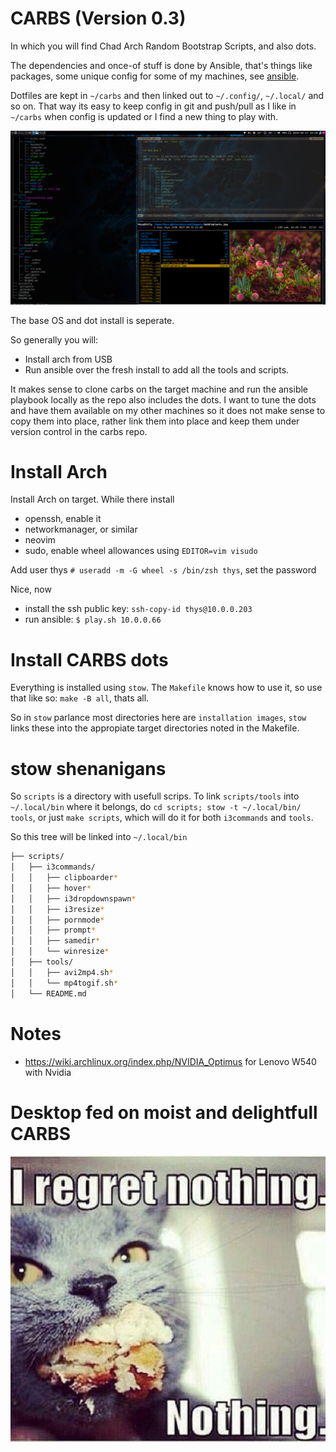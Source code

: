 # CARBS (Version 0.3)

In which you will find Chad Arch Random Bootstrap Scripts, and also dots.

The dependencies and once-of stuff is done by Ansible, that's things like
packages, some unique config for some of my machines, see [ansible](/ansible).

Dotfiles are kept in `~/carbs` and then linked out to `~/.config/`, `~/.local/`
and so on. That way its easy to keep config in git and push/pull as I like in
`~/carbs` when config is updated or I find a new thing to play with. 

![Shot](pics/screenshot1.jpg)

The base OS and dot install is seperate.

So generally you will:

- Install arch from USB
- Run ansible over the fresh install to add all the tools and scripts.

It makes sense to clone carbs on the target machine and run the ansible
playbook locally as the repo also includes the dots. I want to tune the dots
and have them available on my other machines so it does not make sense to copy
them into place, rather link them into place and keep them under version
control in the carbs repo.


# Install Arch

Install Arch on target. While there install

- openssh, enable it
- networkmanager, or similar
- neovim 
- sudo, enable wheel allowances using `EDITOR=vim visudo`

Add user thys `# useradd -m -G wheel -s /bin/zsh thys`, set the password

Nice, now 

 - install the ssh public key: `ssh-copy-id thys@10.0.0.203`
 - run ansible: `$ play.sh 10.0.0.66`


# Install CARBS dots

Everything is installed using `stow`. The `Makefile` knows how to use it, so
use that like so: `make -B all`, thats all.

So in `stow` parlance most directories here are `installation images`, `stow` links these into
the appropiate target directories noted in the Makefile.

# stow shenanigans

So `scripts` is a directory with usefull scrips. To link `scripts/tools` into
`~/.local/bin` where it belongs, do `cd scripts; stow -t ~/.local/bin/ tools`, or just
`make scripts`, which will do it for both `i3commands` and `tools`.

So this tree will be linked into `~/.local/bin`

```zsh
├── scripts/
│   ├── i3commands/
│   │   ├── clipboarder*
│   │   ├── hover*
│   │   ├── i3dropdownspawn*
│   │   ├── i3resize*
│   │   ├── pornmode*
│   │   ├── prompt*
│   │   ├── samedir*
│   │   └── winresize*
│   ├── tools/
│   │   ├── avi2mp4.sh*
│   │   └── mp4togif.sh*
│   └── README.md

```

# Notes

- https://wiki.archlinux.org/index.php/NVIDIA_Optimus for Lenovo W540 with Nvidia

# Desktop fed on moist and delightfull CARBS

![CARBS](pics/iregretnothing.jpeg)


